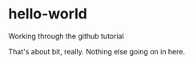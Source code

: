 # hello-world
Working through the github tutorial

That's about bit, really.
Nothing else going on in here.
